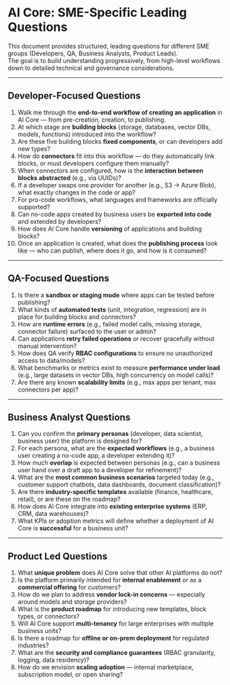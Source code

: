 # AI Core: SME-Specific Leading Questions

This document provides structured, leading questions for different SME groups (Developers, QA, Business Analysts, Product Leads).  
The goal is to build understanding progressively, from high-level workflows down to detailed technical and governance considerations.  

---

## Developer-Focused Questions

1. Walk me through the **end-to-end workflow of creating an application** in AI Core — from pre-creation, creation, to publishing.  
2. At which stage are **building blocks** (storage, databases, vector DBs, models, functions) introduced into the workflow?  
3. Are these five building blocks **fixed components**, or can developers add new types?  
4. How do **connectors** fit into this workflow — do they automatically link blocks, or must developers configure them manually?  
5. When connectors are configured, how is the **interaction between blocks abstracted** (e.g., via UUIDs)?  
6. If a developer swaps one provider for another (e.g., S3 → Azure Blob), what exactly changes in the code or app?  
7. For pro-code workflows, what languages and frameworks are officially supported?  
8. Can no-code apps created by business users be **exported into code** and extended by developers?  
9. How does AI Core handle **versioning** of applications and building blocks?  
10. Once an application is created, what does the **publishing process** look like — who can publish, where does it go, and how is it consumed?  

---

## QA-Focused Questions

1. Is there a **sandbox or staging mode** where apps can be tested before publishing?  
2. What kinds of **automated tests** (unit, integration, regression) are in place for building blocks and connectors?  
3. How are **runtime errors** (e.g., failed model calls, missing storage, connector failure) surfaced to the user or admin?  
4. Can applications **retry failed operations** or recover gracefully without manual intervention?  
5. How does QA verify **RBAC configurations** to ensure no unauthorized access to data/models?  
6. What benchmarks or metrics exist to measure **performance under load** (e.g., large datasets in vector DBs, high concurrency on model calls)?  
7. Are there any known **scalability limits** (e.g., max apps per tenant, max connectors per app)?  

---

## Business Analyst Questions

1. Can you confirm the **primary personas** (developer, data scientist, business user) the platform is designed for?  
2. For each persona, what are the **expected workflows** (e.g., a business user creating a no-code app, a developer extending it)?  
3. How much **overlap** is expected between personas (e.g., can a business user hand over a draft app to a developer for refinement)?  
4. What are the **most common business scenarios** targeted today (e.g., customer support chatbots, data dashboards, document classification)?  
5. Are there **industry-specific templates** available (finance, healthcare, retail), or are these on the roadmap?  
6. How does AI Core integrate into **existing enterprise systems** (ERP, CRM, data warehouses)?  
7. What KPIs or adoption metrics will define whether a deployment of AI Core is **successful** for a business unit?  

---

## Product Led Questions

1. What **unique problem** does AI Core solve that other AI platforms do not?  
2. Is the platform primarily intended for **internal enablement** or as a **commercial offering** for customers?  
3. How do we plan to address **vendor lock-in concerns** — especially around models and storage providers?  
4. What is the **product roadmap** for introducing new templates, block types, or connectors?  
5. Will AI Core support **multi-tenancy** for large enterprises with multiple business units?  
6. Is there a roadmap for **offline or on-prem deployment** for regulated industries?  
7. What are the **security and compliance guarantees** (RBAC granularity, logging, data residency)?  
8. How do we envision **scaling adoption** — internal marketplace, subscription model, or open sharing?  

